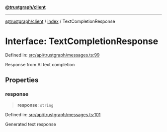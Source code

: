 [**@trustgraph/client**](../../README.md)

***

[@trustgraph/client](../../README.md) / [index](../README.md) / TextCompletionResponse

# Interface: TextCompletionResponse

Defined in: [src/api/trustgraph/messages.ts:99](https://github.com/trustgraph-ai/trustgraph-ts-client/blob/4700024d623d01d40c50072d60c021f3b6c60b54/src/api/trustgraph/messages.ts#L99)

Response from AI text completion

## Properties

### response

> **response**: `string`

Defined in: [src/api/trustgraph/messages.ts:101](https://github.com/trustgraph-ai/trustgraph-ts-client/blob/4700024d623d01d40c50072d60c021f3b6c60b54/src/api/trustgraph/messages.ts#L101)

Generated text response
